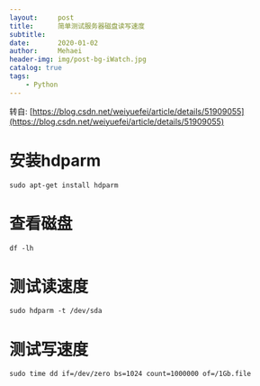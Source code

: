 ```yaml
---
layout:     post
title:      简单测试服务器磁盘读写速度
subtitle:   
date:       2020-01-02
author:     Mehaei
header-img: img/post-bg-iWatch.jpg
catalog: true
tags:
    - Python
---
```

转自: [https://blog.csdn.net/weiyuefei/article/details/51909055](https://blog.csdn.net/weiyuefei/article/details/51909055)

# 安装hdparm

```
sudo apt-get install hdparm
```

# 查看磁盘

```
df -lh
```

# 测试读速度

```
sudo hdparm -t /dev/sda
```

# 测试写速度

```
sudo time dd if=/dev/zero bs=1024 count=1000000 of=/1Gb.file
```
